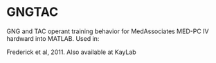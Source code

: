 GNGTAC
======

GNG and TAC operant training behavior for MedAssociates MED-PC IV hardward into MATLAB. Used in:

Frederick et al, 2011.
Also available at KayLab

